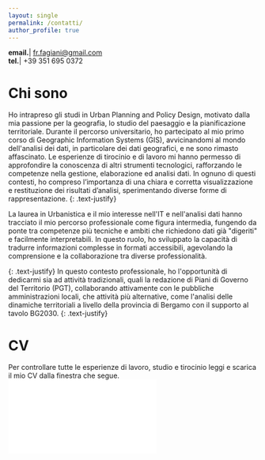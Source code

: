 ```yaml
---
layout: single
permalink: /contatti/
author_profile: true
---
```


**email.**| fr.fagiani@gmail.com  
**tel.**| +39 351 695 0372

# Chi sono
Ho intrapreso gli studi in Urban Planning and Policy Design, motivato dalla mia passione per la geografia, lo studio del paesaggio e la pianificazione territoriale. Durante il percorso universitario, ho partecipato al mio primo corso di Geographic Information Systems (GIS), avvicinandomi al mondo dell'analisi dei dati, in particolare dei dati geografici, e ne sono rimasto affascinato.
Le esperienze di tirocinio e di lavoro mi hanno permesso di approfondire la conoscenza di altri strumenti tecnologici, rafforzando le competenze nella gestione, elaborazione ed analisi dati. In ognuno di questi contesti, ho compreso l’importanza di una chiara e corretta visualizzazione e restituzione dei risultati d’analisi, sperimentando diverse forme di rappresentazione.
{: .text-justify}
<!--  Col tempo ho capito di voler collaborare con Comuni e Pubbliche Amministrazioni e di utilizzare strumenti principalmente Open Source. L’argomento di tesi è stato scelto facendo sintesi tra questi interessi, indagando la “Data Literacy dei Comuni Italiani”.  -->
La laurea in Urbanistica e il mio interesse nell'IT e nell'analisi dati hanno tracciato il mio percorso professionale come figura intermedia, fungendo da ponte tra competenze più tecniche e ambiti che richiedono dati già "digeriti" e facilmente interpretabili. In questo ruolo, ho sviluppato la capacità di tradurre informazioni complesse in formati accessibili, agevolando la comprensione e la collaborazione tra diverse professionalità.
<!--  Questo è stato fondamentale nell’esperienza al Politecnico, nei progetti data@ter dove mi ponevo a metà nei rapporti tra il DAStU - Dipartimento di architettura e studi urbani e quelli di matematica e informatica.  -->
{: .text-justify}
In questo contesto professionale, ho l'opportunità di dedicarmi sia ad attività tradizionali, quali la redazione di Piani di Governo del Territorio (PGT), collaborando attivamente con le pubbliche amministrazioni locali, che attività più alternative, come l'analisi delle dinamiche territoriali a livello della provincia di Bergamo con il supporto al tavolo BG2030.
{: .text-justify}

# CV
Per controllare tutte le esperienze di lavoro, studio e tirocinio leggi e scarica il mio CV dalla finestra che segue.
<embed src="{{ site.url }}/{{ site.baseurl }}/assets/pdf/Francesco_Fagiani-CV_01_2021_ita.pdf" type="application/pdf" />
